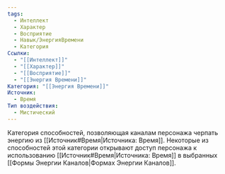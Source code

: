 ```yaml
---
tags:
  - Интеллект
  - Характер
  - Восприятие
  - Навык/ЭнергияВремени
  - Категория
Ссылки:
  - "[[Интеллект]]"
  - "[[Характер]]"
  - "[[Восприятие]]"
  - "[[Энергия Времени]]"
Категория: "[[Энергия Времени]]"
Источник:
  - Время
Тип воздействия:
  - Мистический
---
```

Категория способностей, позволяющая каналам персонажа черпать энергию из [[Источник#Время|Источника: Время]]. Некоторые из способностей этой категории открывают доступ персонажа к использованию [[Источник#Время|Источника: Время]] в выбранных [[Формы Энергии Каналов|Формах Энергии Каналов]]. 